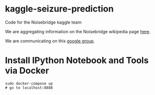 # kaggle-seizure-prediction
Code for the Noisebridge kaggle team

We are aggregating information on the Noisebridge wikipedia page [here](https://noisebridge.net/wiki/Kaggle).

We are communicating on this [google group](https://groups.google.com/forum/#!forum/nbkaggle).


# Install IPython Notebook and Tools via Docker

    sudo docker-compose up
    # go to localhost:8888

